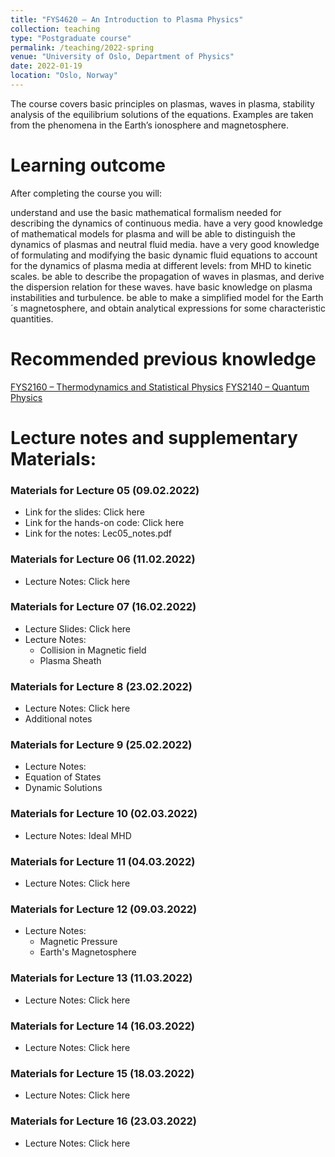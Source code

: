 ```yaml
---
title: "FYS4620 – An Introduction to Plasma Physics"
collection: teaching
type: "Postgraduate course"
permalink: /teaching/2022-spring
venue: "University of Oslo, Department of Physics"
date: 2022-01-19
location: "Oslo, Norway"
---
```


The course covers basic principles on plasmas, waves in plasma, stability analysis of the equilibrium solutions of the equations. Examples are taken from the phenomena in the Earth’s ionosphere and magnetosphere.

Learning outcome
=======
After completing the course you will:

understand and use the basic mathematical formalism needed for describing the dynamics of continuous media.
have a very good knowledge of mathematical models for plasma and will be able to distinguish the dynamics of plasmas and neutral fluid media.
have a very good knowledge of formulating and modifying the basic dynamic fluid equations to account for the dynamics of plasma media at different levels: from MHD to kinetic scales.
be able to describe the propagation of waves in plasmas, and derive the dispersion relation for these waves.
have basic knowledge on plasma instabilities and turbulence.
be able to make a simplified model for the Earth´s magnetosphere, and obtain analytical expressions for some characteristic quantities.

Recommended previous knowledge
======
[FYS2160 – Thermodynamics and Statistical Physics](https://www.uio.no/studier/emner/matnat/fys/FYS2160/index-eng.html)
[FYS2140 – Quantum Physics](https://www.uio.no/studier/emner/matnat/fys/FYS2140/index-eng.html)

Lecture notes and supplementary Materials:
======
### Materials for Lecture 05 (09.02.2022)
* Link for the slides: Click here
* Link for the hands-on code: Click here
* Link for the notes: Lec05_notes.pdf

### Materials for Lecture 06 (11.02.2022)
* Lecture Notes: Click here

### Materials for Lecture 07 (16.02.2022)
* Lecture Slides: Click here
* Lecture Notes: 
  * Collision in Magnetic field
  * Plasma Sheath

### Materials for Lecture 8 (23.02.2022)
* Lecture Notes: Click here
* Additional notes

### Materials for Lecture 9 (25.02.2022)
* Lecture Notes: 
 * Equation of States
 * Dynamic Solutions

### Materials for Lecture 10 (02.03.2022)
* Lecture Notes: Ideal MHD

### Materials for Lecture 11 (04.03.2022)
* Lecture Notes: Click here

### Materials for Lecture 12 (09.03.2022)
* Lecture Notes:
  * Magnetic Pressure
  * Earth's Magnetosphere

### Materials for Lecture 13 (11.03.2022)
* Lecture Notes: Click here

### Materials for Lecture 14 (16.03.2022)
* Lecture Notes: Click here

### Materials for Lecture 15 (18.03.2022)
* Lecture Notes: Click here

### Materials for Lecture 16 (23.03.2022)
* Lecture Notes: Click here
